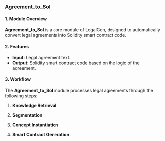 ### **Agreement_to_Sol**

#### **1. Module Overview**
**Agreement_to_Sol** is a core module of LegalGen, designed to automatically convert legal agreements into Solidity smart contract code.  

#### **2. Features**
- **Input**: Legal agreement text.  
- **Output**: Solidity smart contract code based on the logic of the agreement.  

#### **3. Workflow**
The **Agreement_to_Sol** module processes legal agreements through the following steps:  
1. **Knowledge Retrieval**  
 
2. **Segmentation**  

3. **Concept Instantiation**  

4. **Smart Contract Generation**  

